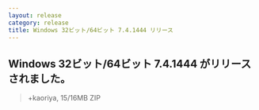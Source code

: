 ```yaml
---
layout: release
category: release
title: Windows 32ビット/64ビット 7.4.1444 リリース
---
```

## Windows 32ビット/64ビット 7.4.1444 がリリースされました。

> +kaoriya, 15/16MB ZIP

